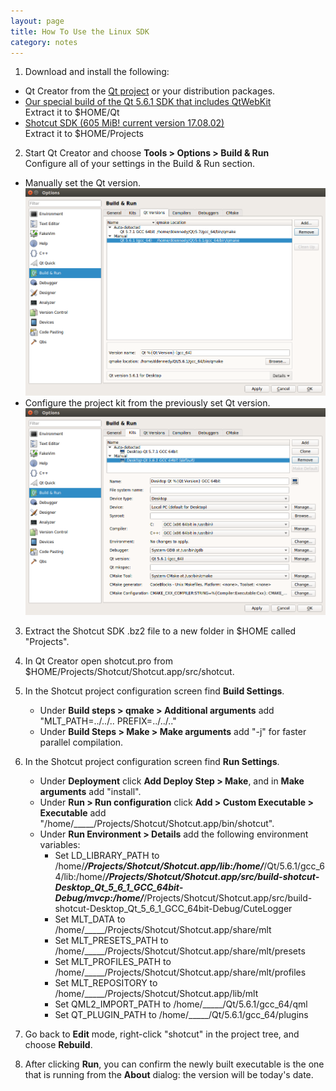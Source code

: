 ```yaml
---
layout: page
title: How To Use the Linux SDK
category: notes
---
```


1. Download and install the following:
  - Qt Creator from the [Qt project](https://www.qt.io/download-open-source/) or your distribution packages.
  - [Our special build of the Qt 5.6.1 SDK that includes QtWebKit](https://s3.amazonaws.com/misc.meltymedia/shotcut-build/qt-5.6.1-ubuntu14.04-x86_64.tar.bz2)    
    Extract it to $HOME/Qt
  - [Shotcut SDK (605 MiB! current version 17.08.02)](http://builds.us.meltytech.s3.amazonaws.com/shotcut/shotcut-linux-x86_64-sdk-170802.tar.bz2)    
    Extract it to $HOME/Projects

2. Start Qt Creator and choose **Tools &gt; Options &gt; Build &amp; Run**  
Configure all of your settings in the Build & Run section.
  - Manually set the Qt version.
  ![Version Settings](versions_build_run.png)
  - Configure the project kit from the previously set Qt version.
  ![Kit Settings](kits_build_run.png)  

3. Extract the Shotcut SDK .bz2 file to a new folder in $HOME called "Projects".
4. In Qt Creator open shotcut.pro from $HOME/Projects/Shotcut/Shotcut.app/src/shotcut.
5. In the Shotcut project configuration screen find **Build Settings**.  
   - Under **Build steps &gt; qmake &gt; Additional arguments** add "MLT_PATH=../../.. PREFIX=../../.."
   - Under **Build Steps &gt; Make &gt; Make arguments** add "-j" for faster parallel compilation.
6. In the Shotcut project configuration screen find **Run Settings**.  
   - Under **Deployment** click **Add Deploy Step &gt; Make**, and in **Make arguments** add "install".  
   - Under **Run &gt; Run configuration** click **Add &gt; Custom Executable &gt; Executable** add "/home/_____/Projects/Shotcut/Shotcut.app/bin/shotcut".  
   - Under **Run Environment &gt; Details** add the following environment variables:
     - Set LD_LIBRARY_PATH to /home/_____/Projects/Shotcut/Shotcut.app/lib:/home/_____/Qt/5.6.1/gcc_64/lib:/home/_____/Projects/Shotcut/Shotcut.app/src/build-shotcut-Desktop_Qt_5_6_1_GCC_64bit-Debug/mvcp:/home/_____/Projects/Shotcut/Shotcut.app/src/build-shotcut-Desktop_Qt_5_6_1_GCC_64bit-Debug/CuteLogger
     - Set MLT_DATA to /home/_____/Projects/Shotcut/Shotcut.app/share/mlt
     - Set MLT_PRESETS_PATH to /home/_____/Projects/Shotcut/Shotcut.app/share/mlt/presets
     - Set MLT_PROFILES_PATH to /home/_____/Projects/Shotcut/Shotcut.app/share/mlt/profiles
     - Set MLT_REPOSITORY to /home/_____/Projects/Shotcut/Shotcut.app/lib/mlt
     - Set QML2_IMPORT_PATH to /home/_____/Qt/5.6.1/gcc_64/qml
     - Set QT_PLUGIN_PATH to /home/_____/Qt/5.6.1/gcc_64/plugins

7. Go back to **Edit** mode, right-click "shotcut" in the project tree, and choose **Rebuild**.

8. After clicking **Run**, you can confirm the newly built executable is the one
   that is running from the **About** dialog: the version will be today's date.
